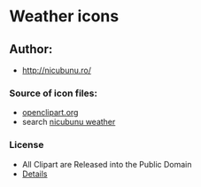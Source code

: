 # Weather icons

## Author:
* http://nicubunu.ro/

### Source of icon files:
* [openclipart.org](https://openclipart.org)
* search [nicubunu weather](https://openclipart.org/search/?query=nicubunu+weather)

### License
* All Clipart are Released into the Public Domain
* [Details](https://openclipart.org/share)
